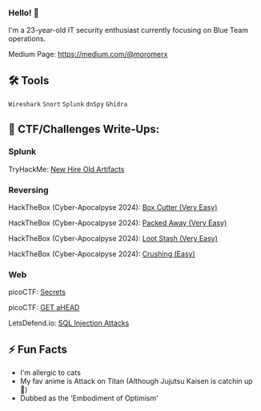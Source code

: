 ### Hello! 👋
I'm a 23-year-old IT security enthusiast currently focusing on Blue Team operations.

Medium Page: https://medium.com/@moromerx

## 🛠️ Tools
`Wireshark` `Snort` `Splunk` `dnSpy` `Ghidra`

## 🏴 CTF/Challenges Write-Ups:

### Splunk
TryHackMe: [New Hire Old Artifacts](Challenges/Splunk/New-Hire-Old-Artifacts{THM}.md)

### Reversing

HackTheBox (Cyber-Apocalpyse 2024): [Box Cutter (Very Easy)](https://github.com/moromerx/Blue-Team/blob/main/Challenges/Reverse%20Engineering/BoxCutter%7BHTB%7D.md)

HackTheBox (Cyber-Apocalpyse 2024): [Packed Away (Very Easy)](https://github.com/moromerx/Blue-Team/blob/main/Challenges/Reverse%20Engineering/PackedAway%7BHTB%7D.md)

HackTheBox (Cyber-Apocalpyse 2024): [Loot Stash (Very Easy)](https://github.com/moromerx/Blue-Team/blob/main/Challenges/Reverse%20Engineering/LootStash%7BHTB%7D.md)

HackTheBox (Cyber-Apocalpyse 2024): [Crushing (Easy)](https://github.com/moromerx/CTF-Challenges/blob/main/Challenges/Reverse%20Engineering/Crushing%7BHTB%7D.md)

### Web

picoCTF: [Secrets](https://github.com/moromerx/CTF-Challenges/blob/main/Challenges/Web%20Exploitation/picoCTF-Secrets.md)

picoCTF: [GET aHEAD](https://github.com/moromerx/CTF-Challenges/blob/main/Challenges/Web%20Exploitation/picoCTF-GET-aHEAD.md)

LetsDefend.io: [SQL Injection Attacks](https://github.com/moromerx/Detecting-Web-Attacks/blob/main/SQL-Injection-Attacks.md)

## ⚡ Fun Facts
* I'm allergic to cats
* My fav anime is Attack on Titan (Although Jujutsu Kaisen is catchin up 👀)
* Dubbed as the 'Embodiment of Optimism'

<!--
**moromerx/moromerx** is a ✨ _special_ ✨ repository because its `README.md` (this file) appears on your GitHub profile.

Here are some ideas to get you started:

## 🧱 Currently working on
(Updating soon...)

- 🔭 I’m currently working on ...
- 🌱 I’m currently learning ...
- 👯 I’m looking to collaborate on ...
- 🤔 I’m looking for help with ...
- 💬 Ask me about ...
- 📫 How to reach me: ...
- 😄 Pronouns: ...
- ⚡ Fun fact: ...
-->
